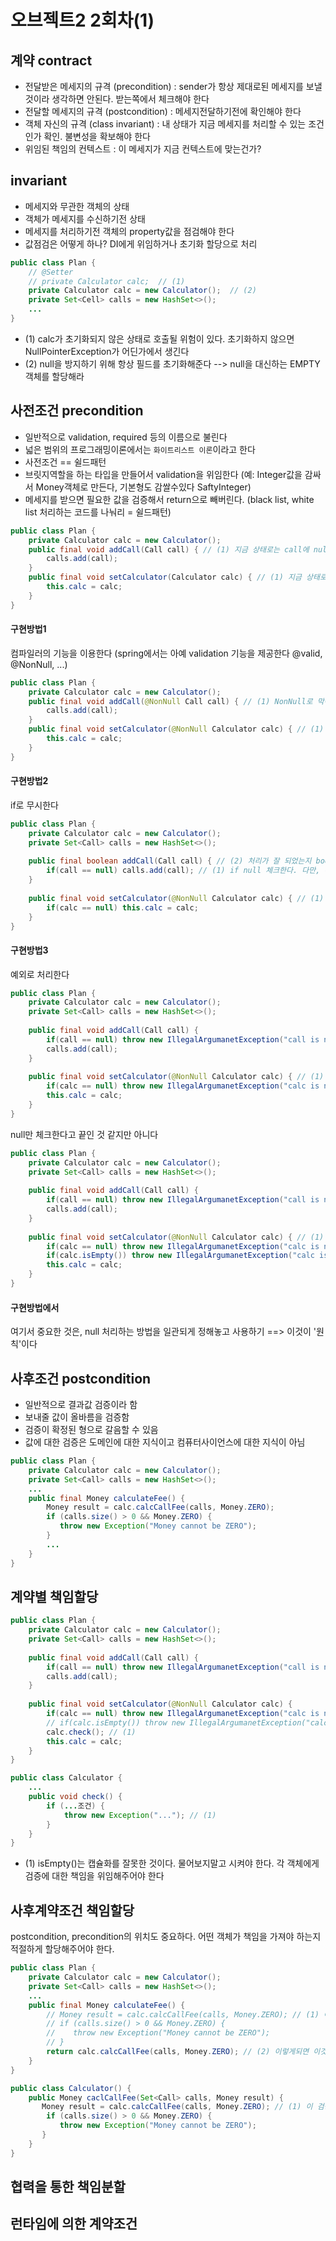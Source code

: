 # 오브젝트2 2회차(1)

## 계약 contract
- 전달받은 메세지의 규격 (precondition) : sender가 항상 제대로된 메세지를 보낼 것이라 생각하면 안된다. 받는쪽에서 체크해야 한다
- 전달할 메세지의 규격 (postcondition) : 메세지전달하기전에 확인해야 한다
- 객체 자신의 규격 (class invariant) : 내 상태가 지금 메세지를 처리할 수 있는 조건인가 확인. 불변성을 확보해야 한다
- 위임된 책임의 컨텍스트 : 이 메세지가 지금 컨텍스트에 맞는건가?

## invariant
- 메세지와 무관한 객체의 상태
- 객체가 메세지를 수신하기전 상태
- 메세지를 처리하기전 객체의 property값을 점검해야 한다
- 값점검은 어떻게 하나? DI에게 위임하거나 초기화 할당으로 처리

```java
public class Plan {
    // @Setter
    // private Calculator calc;  // (1)
    private Calculator calc = new Calculator();  // (2)
    private Set<Cell> calls = new HashSet<>();
    ...
}
```
- (1) calc가 초기화되지 않은 상태로 호출될 위험이 있다. 초기화하지 않으면 NullPointerException가 어딘가에서 생긴다
- (2) null을 방지하기 위해 항상 필드를 초기화해준다 --> null을 대신하는 EMPTY객체를 할당해라

## 사전조건 precondition
- 일반적으로 validation, required 등의 이름으로 불린다
- 넓은 범위의 프로그래밍이론에서는 `화이트리스트 이론`이라고 한다
- 사전조건 == 쉴드패턴
- 브릿지역할을 하는 타입을 만들어서 validation을 위임한다 (예: Integer값을 감싸서 Money객체로 만든다, 기본형도 감쌀수있다 SaftyInteger)
- 메세지를 받으면 필요한 값을 검증해서 return으로 빼버린다. (black list, white list 처리하는 코드를 나눠리 = 쉴드패턴)
```java
public class Plan {
    private Calculator calc = new Calculator();
    public final void addCall(Call call) { // (1) 지금 상태로는 call에 null이 들어올수있다
        calls.add(call);
    }
    public final void setCalculator(Calculator calc) { // (1) 지금 상태로는 calc에 null이 들어올수있다
        this.calc = calc;
    }
}
```

#### 구현방법1
컴파일러의 기능을 이용한다 (spring에서는 아예 validation 기능을 제공한다 @valid, @NonNull, ...)
```java
public class Plan {
    private Calculator calc = new Calculator();
    public final void addCall(@NonNull Call call) { // (1) NonNull로 막아준다
        calls.add(call);
    }
    public final void setCalculator(@NonNull Calculator calc) { // (1) NonNull로 막아준다
        this.calc = calc;
    }
}
```

#### 구현방법2
if로 무시한다
```java
public class Plan {
    private Calculator calc = new Calculator();
    private Set<Call> calls = new HashSet<>();
    
    public final boolean addCall(Call call) { // (2) 처리가 잘 되었는지 boolean으로 리턴해주어야 한다
        if(call == null) calls.add(call); // (1) if null 체크한다. 다만, 무시해도되는지는 비즈니스도메인에 따라 다르다!
    }
    
    public final void setCalculator(@NonNull Calculator calc) { // (1) if null 체크한다. 다만, 무시해도되는지는 비즈니스도메인에 따라 다르다!
        if(calc == null) this.calc = calc;
    }
}
```
#### 구현방법3
예외로 처리한다
```java
public class Plan {
    private Calculator calc = new Calculator();
    private Set<Call> calls = new HashSet<>();
    
    public final void addCall(Call call) {
        if(call == null) throw new IllegalArgumanetException("call is null"); // (1) throw로 명시적으로 막아준다
        calls.add(call);
    }
    
    public final void setCalculator(@NonNull Calculator calc) { // (1) throw로 명시적으로 막아준다
        if(calc == null) throw new IllegalArgumanetException("calc is null");
        this.calc = calc;
    }
}
```

null만 체크한다고 끝인 것 같지만 아니다
```java
public class Plan {
    private Calculator calc = new Calculator();
    private Set<Call> calls = new HashSet<>();
    
    public final void addCall(Call call) {
        if(call == null) throw new IllegalArgumanetException("call is null");
        calls.add(call);
    }
    
    public final void setCalculator(@NonNull Calculator calc) { // (1) throw로 명시적으로 막아준다
        if(calc == null) throw new IllegalArgumanetException("calc is null");
        if(calc.isEmpty()) throw new IllegalArgumanetException("calc is empty"); // (2) empty를 체크하는 서비스를 제공해줘야 한다
        this.calc = calc;
    }
}
```

#### 구현방법에서
여기서 중요한 것은, null 처리하는 방법을 일관되게 정해놓고 사용하기 ==> 이것이 '원칙'이다

## 사후조건 postcondition
- 일반적으로 결과값 검증이라 함
- 보내줄 값이 올바름을 검증함
- 검증이 확정된 형으로 갈음할 수 있음
- 값에 대한 검증은 도메인에 대한 지식이고 컴퓨터사이언스에 대한 지식이 아님
```java
public class Plan {
    private Calculator calc = new Calculator();
    private Set<Call> calls = new HashSet<>();
    ...
    public final Money calculateFee() {
        Money result = calc.calcCallFee(calls, Money.ZERO);
        if (calls.size() > 0 && Money.ZERO) {
           throw new Exception("Money cannot be ZERO");
        }
        ...
    }
}
```

## 계약별 책임할당
```java
public class Plan {
    private Calculator calc = new Calculator();
    private Set<Call> calls = new HashSet<>();
    
    public final void addCall(Call call) {
        if(call == null) throw new IllegalArgumanetException("call is null");
        calls.add(call);
    }
    
    public final void setCalculator(@NonNull Calculator calc) {
        if(calc == null) throw new IllegalArgumanetException("calc is null");
        // if(calc.isEmpty()) throw new IllegalArgumanetException("calc is empty"); // (1)
        calc.check(); // (1)
        this.calc = calc;
    }
}

public class Calculator {
    ...
    public void check() {
        if (...조건) {
            throw new Exception("..."); // (1)
        }
    }
}
```
- (1) isEmpty()는 캡슐화를 잘못한 것이다. 물어보지말고 시켜야 한다. 각 객체에게 검증에 대한 책임을 위임해주어야 한다

## 사후계약조건 책임할당
postcondition, precondition의 위치도 중요하다. 어떤 객체가 책임을 가져야 하는지 적절하게 할당해주어야 한다.
```java
public class Plan {
    private Calculator calc = new Calculator();
    private Set<Call> calls = new HashSet<>();
    ...
    public final Money calculateFee() {
        // Money result = calc.calcCallFee(calls, Money.ZERO); // (1) 이 검증은 calculator가 하는게 적절하다
        // if (calls.size() > 0 && Money.ZERO) {
        //    throw new Exception("Money cannot be ZERO");
        // }
        return calc.calcCallFee(calls, Money.ZERO); // (2) 이렇게되면 이것이 바로 계약이다. 값의 검증없이 calc한테 믿고 시킨다.
    }
}

public class Calculator() {
    public Money caclCallFee(Set<Call> calls, Money result) {
       Money result = calc.calcCallFee(calls, Money.ZERO); // (1) 이 검증은 calculator가 하는게 적절하다
        if (calls.size() > 0 && Money.ZERO) {
           throw new Exception("Money cannot be ZERO");
       }
    }
}

```


## 협력을 통한 책임분할
## 런타임에 의한 계약조건
